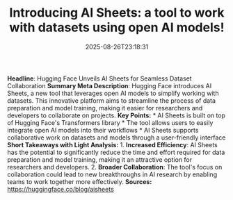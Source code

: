 ﻿---
title: "Introducing AI Sheets: a tool to work with datasets using open AI models!"
date: "2025-08-26T23:18:31"
category: "Markets"
summary: ""
slug: "introducing ai sheets a tool to work with datasets using ope"
source_urls:
  - "https://huggingface.co/blog/aisheets"
seo:
  title: "Introducing AI Sheets: a tool to work with datasets using open AI models! | Hash n Hedge"
  description: ""
  keywords: ["news", "markets", "brief"]
---
**Headline**: Hugging Face Unveils AI Sheets for Seamless Dataset Collaboration  **Summary Meta Description**: Hugging Face introduces AI Sheets, a new tool that leverages open AI models to simplify working with datasets. This innovative platform aims to streamline the process of data preparation and model training, making it easier for researchers and developers to collaborate on projects.  **Key Points:**  * AI Sheets is built on top of Hugging Face's Transformers library * The tool allows users to easily integrate open AI models into their workflows * AI Sheets supports collaborative work on datasets and models through a user-friendly interface  **Short Takeaways with Light Analysis:**  1. **Increased Efficiency**: AI Sheets has the potential to significantly reduce the time and effort required for data preparation and model training, making it an attractive option for researchers and developers. 2. **Broader Collaboration**: The tool's focus on collaboration could lead to new breakthroughs in AI research by enabling teams to work together more effectively.  **Sources:** https://huggingface.co/blog/aisheets 
